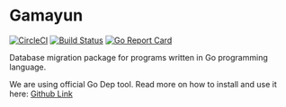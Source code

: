 # Gamayun

[![CircleCI](https://circleci.com/gh/darkodemic/gamayun/tree/master.svg?style=svg)](https://circleci.com/gh/darkodemic/gamayun/tree/master) 
[![Build Status](https://travis-ci.org/darkodemic/gamayun.svg?branch=master)](https://travis-ci.org/darkodemic/gamayun)
[![Go Report Card](https://goreportcard.com/badge/github.com/darkodemic/gamayun)](https://goreportcard.com/report/github.com/darkodemic/gamayun)

Database migration package for programs written in Go programming language.

We are using official Go Dep tool. Read more on how to install and use it
here: [Github Link](https://github.com/golang/dep/)